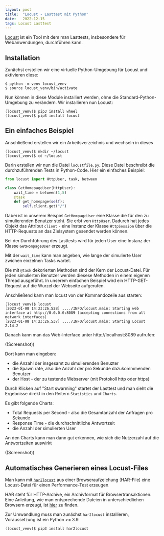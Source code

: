 ```yaml
---
layout: post
title:  "Locust - Lasttest mit Python"
date:   2022-12-15
tags: Locust Lasttest
---
```


[Locust](https://locust.io/) ist ein Tool mit dem man Lasttests, insbesondere für Webanwendungen, durchführen kann.


## Installation 

Zunächst erstellen wir eine virtuelle Python-Umgebung für Locust und aktivieren diese:

```
$ python -m venv locust_venv
$ source locust_venv/bin/activate
```
Nun können in diese Module installiert werden, ohne die Standard-Python-Umgebung zu verändern. Wir installieren nun Locust:

```
(locust_venv)$ pip3 install wheel
(locust_venv)$ pip3 install locust
```

## Ein einfaches Beispiel

Anschließend erstellen wir ein Arbeitsverzeichnis und wechseln in dieses

```
(locust_venv)$ mkdir ~/locust
(locust_venv)$ cd ~/locust
```

Darin erstellen wir nun die Datei `locustfile.py`. Diese Datei beschreibt die durchzuführenden Tests in Python-Code. Hier ein einfaches Beispiel:

```python
from locust import HttpUser, task, between

class GetHomepageUser(HttpUser):
    wait_time = between(1,5)
    @task
    def get_homepage(self):
        self.client.get("/")
```

Dabei ist in unserem Beispiel `GetHompageUser` eine Klasse die für den zu simulierenden Benutzer steht. Sie erbt von `HttpUser`. Dadurch hat jedes Objekt das Attribut `client` - eine Instanz der Klasse `HttpSession` über die HTTP-Requests an das Zielsystem gesendet werden können. 

Bei der Durchführung des Lasttests wird für jeden User eine Instanz der Klasse `GetHompageUser` erzeugt.

Mit der `wait_time` kann man angeben, wie lange der simulierte User zwichen einzelnen Tasks wartet. 

Die mit `@task` dekorierten Methoden sind der Kern der Locust-Datei. Für jeden simulierten Benutzer werden diesese Methoden in einem eigenen Thread ausgeführt. In unserem einfachen Beispiel wird ein HTTP-GET-Request auf die Wurzel der Webseite aufgerufen.

Anschließend kann man locust von der Kommandozeile aus starten:

```
(locust_venv)$ locust
[2023-01-08 14:23:26,528] ..../INFO/locust.main: Starting web interface at http://0.0.0.0:8089 (accepting connections from all network interfaces)
[2023-01-08 14:23:26,537] ..../INFO/locust.main: Starting Locust 2.14.2
```

Danach kann man das Web-Interface unter http://localhost:8089 aufrufen:

((Screenshot))

Dort kann man eingeben:
- die Anzahl der insgesamt zu simulierenden Benuzter
- die Spawn rate, also die Anzahl der pro Sekunde dazukommmenden Benutzer
- der Host - der zu testende Webserver (mit Protokoll http oder https)

Durch Klicken auf "Start swarming" startet der Lasttest und man sieht die Ergebnisse direkt in den Reitern `Statistics` und `Charts`.

Es gibt folgende Charts:
- Total Requests per Second - also die Gesamtanzahl der Anfragen pro Sekunde
- Response Time - die durchschnittliche Antwortzeit
- die Anzahl der simulierten User

An den Charts kann man dann gut erkennen, wie sich die Nutzerzahl auf die Antwortzeiten auswirkt

((Screenshot))

## Automatisches Generieren eines Locust-Files

Man kann mit [`har2locust`](https://github.com/SvenskaSpel/har2locust) aus einer Browseraufzeichung (HAR-File) eine Locust-Datei für einen Performance-Test erzeugen.

HAR steht für HTTP-Archive, ein Archivformat für Browsertransaktionen. Eine Anleitung, wie man entsprechende Dateien in unterschiedlichen Browsern erzeugt, ist [hier](https://support.zendesk.com/hc/de/articles/4408828867098) zu finden. 

Zur Umwandlung muss man zunächst `har2locust` installieren, Voraussetzung ist ein Python >= 3.9
```
(locust_venv)$ pip3 install har2locust
```

